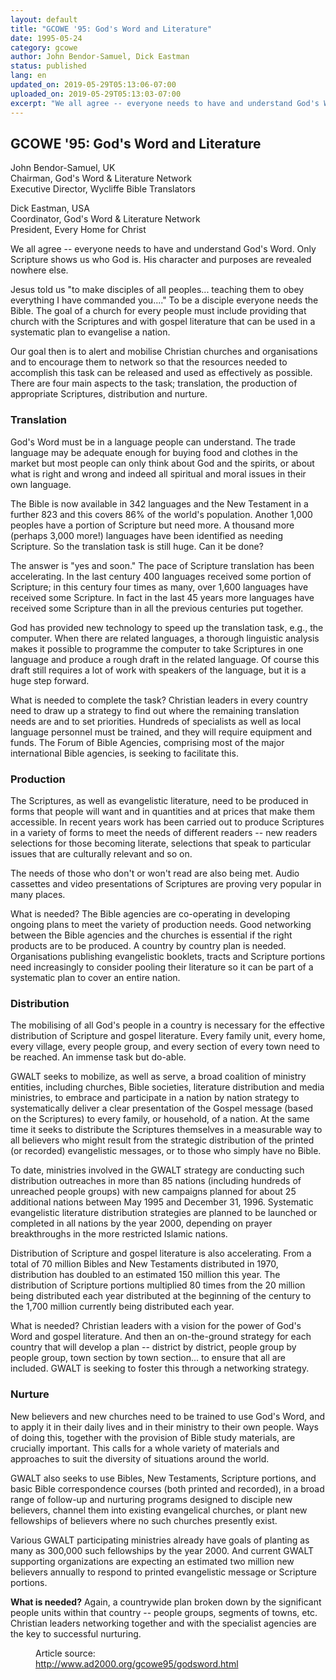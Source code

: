 ```yaml
---
layout: default
title: "GCOWE '95: God's Word and Literature"
date: 1995-05-24
category: gcowe
author: John Bendor-Samuel, Dick Eastman
status: published
lang: en
updated_on: 2019-05-29T05:13:06-07:00
uploaded_on: 2019-05-29T05:13:03-07:00
excerpt: "We all agree -- everyone needs to have and understand God's Word. Only Scripture shows us who God is. His character and purposes are revealed nowhere else. Jesus told us &quot;to make disciples of all peoples... teaching them to obey everything I have commanded you....&quot; To be a disciple everyone needs the Bible. The goal of a church for every people must include providing that church with the Scriptures and with gospel literature that can be used in a systematic plan to evangelise a nation."
---
```

<article class="document-container" data-publication-date="{{page.date}}" data-uploaded-on="{{page.uploaded_on}}" data-updated-on="{{page.updated_on}}" data-category="{{page.category}}">
<h1>GCOWE '95: God's Word and Literature</h1>

<p class="author">John Bendor-Samuel, UK<br>
<span class="author-title">Chairman, God's Word & Literature Network<br>
Executive Director, Wycliffe Bible Translators</span></p>

<p class="author">Dick Eastman, USA<br>
<span class="author-title">Coordinator, God's Word & Literature Network<br>
President, Every Home for Christ </span></p>

<p>We all agree -- everyone needs to have and understand God's Word. Only Scripture shows us who God is. His character and purposes are revealed nowhere else.</p>

<p>Jesus told us "to make disciples of all peoples... teaching them to obey everything I have commanded you...." To be a disciple everyone needs the Bible. The goal of a church for every people must include providing that church with the Scriptures and with gospel literature that can be used in a systematic plan to evangelise a nation.</p>

<p>Our goal then is to alert and mobilise Christian churches and organisations and to encourage them to network so that the resources needed to accomplish this task can be released and used as effectively as possible. There are four main aspects to the task; translation, the production of appropriate Scriptures, distribution and nurture.</p>

<h3>Translation</h3>

<p>God's Word must be in a language people can understand. The trade language may be adequate enough for buying food and clothes in the market but most people can only think about God and the spirits, or about what is right and wrong and indeed all spiritual and moral issues in their own language.</p>

<p>The Bible is now available in 342 languages and the New Testament in a further 823 and this covers 86% of the world's population. Another 1,000 peoples have a portion of Scripture but need more. A thousand more (perhaps 3,000 more!) languages have been identified as needing Scripture. So the translation task is still huge. Can it be done?</p>

<p>The answer is "yes and soon." The pace of Scripture translation has been accelerating. In the last century 400 languages received some portion of Scripture; in this century four times as many, over 1,600 languages have received some Scripture. In fact in the last 45 years more languages have received some Scripture than in all the previous centuries put together.</p>

<p>God has provided new technology to speed up the translation task, e.g., the computer. When there are related languages, a thorough linguistic analysis makes it possible to programme the computer to take Scriptures in one language and produce a rough draft in the related language. Of course this draft still requires a lot of work with speakers of the language, but it is a huge step forward.</p>

<p>What is needed to complete the task? Christian leaders in every country need to draw up a strategy to find out where the remaining translation needs are and to set priorities. Hundreds of specialists as well as local language personnel must be trained, and they will require equipment and funds. The Forum of Bible Agencies, comprising most of the major international Bible agencies, is seeking to facilitate this.</p>

<h3>Production</h3>

<p>The Scriptures, as well as evangelistic literature, need to be produced in forms that people will want and in quantities and at prices that make them accessible. In recent years work has been carried out to produce Scriptures in a variety of forms to meet the needs of different readers -- new readers selections for those becoming literate, selections that speak to particular issues that are culturally relevant and so on.</p>

<p>The needs of those who don't or won't read are also being met. Audio cassettes and video presentations of Scriptures are proving very popular in many places.</p>

<p>What is needed? The Bible agencies are co-operating in developing ongoing plans to meet the variety of production needs. Good networking between the Bible agencies and the churches is essential if the right products are to be produced. A country by country plan is needed. Organisations publishing evangelistic booklets, tracts and Scripture portions need increasingly to consider pooling their literature so it can be part of a systematic plan to cover an entire nation.</p>

<h3>Distribution</h3>

<p>The mobilising of all God's people in a country is necessary for the effective distribution of Scripture and gospel literature. Every family unit, every home, every village, every people group, and every section of every town need to be reached. An immense task but do-able.</p>

<p>GWALT seeks to mobilize, as well as serve, a broad coalition of ministry entities, including churches, Bible societies, literature distribution and media ministries, to embrace and participate in a nation by nation strategy to systematically deliver a clear presentation of the Gospel message (based on the Scriptures) to every family, or household, of a nation. At the same time it seeks to distribute the Scriptures themselves in a measurable way to all believers who might result from the strategic distribution of the printed (or recorded) evangelistic messages, or to those who simply have no Bible.</p>

<p>To date, ministries involved in the GWALT strategy are conducting such distribution outreaches in more than 85 nations (including hundreds of unreached people groups) with new campaigns planned for about 25 additional nations between May 1995 and December 31, 1996. Systematic evangelistic literature distribution strategies are planned to be launched or completed in all nations by the year 2000, depending on prayer breakthroughs in the more restricted Islamic nations.</p>

<p>Distribution of Scripture and gospel literature is also accelerating. From a total of 70 million Bibles and New Testaments distributed in 1970, distribution has doubled to an estimated 150 million this year. The distribution of Scripture portions multiplied 80 times from the 20 million being distributed each year distributed at the beginning of the century to the 1,700 million currently being distributed each year.</p>

<p>What is needed? Christian leaders with a vision for the power of God's Word and gospel literature. And then an on-the-ground strategy for each country that will develop a plan -- district by district, people group by people group, town section by town section... to ensure that all are included. GWALT is seeking to foster this through a networking strategy.</p>

<h3>Nurture</h3>

<p>New believers and new churches need to be trained to use God's Word, and to apply it in their daily lives and in their ministry to their own people. Ways of doing this, together with the provision of Bible study materials, are crucially important. This calls for a whole variety of materials and approaches to suit the diversity of situations around the world.</p>

<p>GWALT also seeks to use Bibles, New Testaments, Scripture portions, and basic Bible correspondence courses (both printed and recorded), in a broad range of follow-up and nurturing programs designed to disciple new believers, channel them into existing evangelical churches, or plant new fellowships of believers where no such churches presently exist.</p>

<p>Various GWALT participating ministries already have goals of planting as many as 300,000 such fellowships by the year 2000. And current GWALT supporting organizations are expecting an estimated two million new believers annually to respond to printed evangelistic message or Scripture portions.</p>

<p><strong>What is needed?</strong> Again, a countrywide plan broken down by the significant people units within that country -- people groups, segments of towns, etc. Christian leaders networking together and with the specialist agencies are the key to successful nurturing. </p>

<figure class="resource-links">
  <p>Article source: <a href="http://www.ad2000.org/gcowe95/godsword.html">http://www.ad2000.org/gcowe95/godsword.html</a></p>
</figure>
</article>
